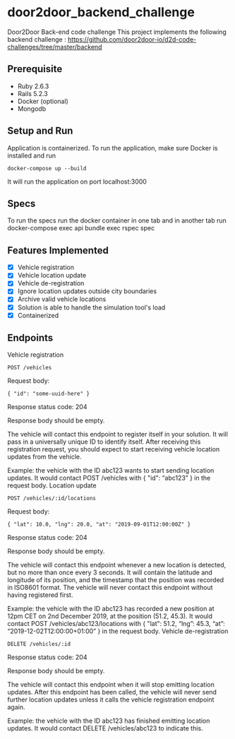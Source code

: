 # door2door_backend_challenge
Door2Door Back-end code challenge
This project implements the following backend challenge : https://github.com/door2door-io/d2d-code-challenges/tree/master/backend

## Prerequisite

* Ruby 2.6.3
* Rails 5.2.3
* Docker (optional)
* Mongodb

## Setup and Run

Application is containerized. To run the application, make sure Docker is installed and run

	docker-compose up --build

It will run the application on port localhost:3000

## Specs

To run the specs run the docker container in one tab and in another tab run
  docker-compose exec api bundle exec rspec spec
  
## Features Implemented

- [x] Vehicle registration
- [x] Vehicle location update
- [x] Vehicle de-registration
- [x] Ignore location updates outside city boundaries
- [x] Archive valid vehicle locations
- [x] Solution is able to handle the simulation tool's load
- [x] Containerized

## Endpoints

Vehicle registration

	POST /vehicles

Request body:

	{ "id": "some-uuid-here" }

Response status code: 204

Response body should be empty.

The vehicle will contact this endpoint to register itself in your solution. It will pass in a universally unique ID to identify itself. After receiving this registration request, you should expect to start receiving vehicle location updates from the vehicle.

Example: the vehicle with the ID abc123 wants to start sending location updates. It would contact POST /vehicles with { "id": “abc123” } in the request body.
Location update

	POST /vehicles/:id/locations

Request body:

	{ "lat": 10.0, "lng": 20.0, "at": "2019-09-01T12:00:00Z" }

Response status code: 204

Response body should be empty.

The vehicle will contact this endpoint whenever a new location is detected, but no more than once every 3 seconds. It will contain the latitude and longitude of its position, and the timestamp that the position was recorded in ISO8601 format. The vehicle will never contact this endpoint without having registered first.

Example: the vehicle with the ID abc123 has recorded a new position at 12pm CET on 2nd December 2019, at the position (51.2, 45.3). It would contact POST /vehicles/abc123/locations with { "lat": 51.2, “lng”: 45.3, “at”: “2019-12-02T12:00:00+01:00” } in the request body.
Vehicle de-registration

	DELETE /vehicles/:id

Response status code: 204

Response body should be empty.

The vehicle will contact this endpoint when it will stop emitting location updates. After this endpoint has been called, the vehicle will never send further location updates unless it calls the vehicle registration endpoint again.

Example: the vehicle with the ID abc123 has finished emitting location updates. It would contact DELETE /vehicles/abc123 to indicate this.
